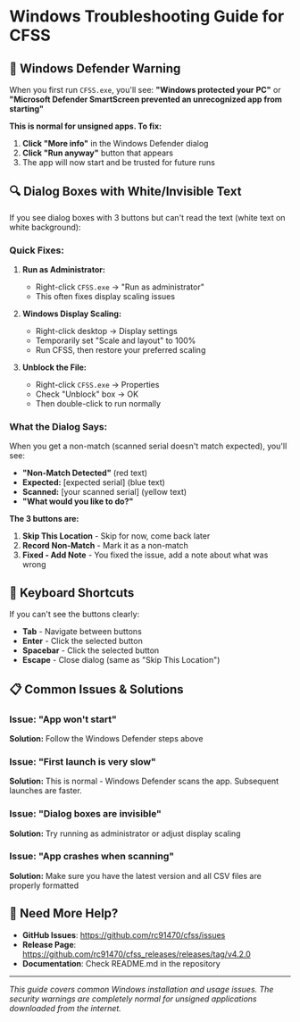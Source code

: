 # Windows Troubleshooting Guide for CFSS

## 🚨 Windows Defender Warning

When you first run `CFSS.exe`, you'll see:
**"Windows protected your PC"** or **"Microsoft Defender SmartScreen prevented an unrecognized app from starting"**

**This is normal for unsigned apps. To fix:**

1. **Click "More info"** in the Windows Defender dialog
2. **Click "Run anyway"** button that appears
3. The app will now start and be trusted for future runs

## 🔍 Dialog Boxes with White/Invisible Text

If you see dialog boxes with 3 buttons but can't read the text (white text on white background):

### Quick Fixes:

1. **Run as Administrator:**
   - Right-click `CFSS.exe` → "Run as administrator"
   - This often fixes display scaling issues

2. **Windows Display Scaling:**
   - Right-click desktop → Display settings
   - Temporarily set "Scale and layout" to 100%
   - Run CFSS, then restore your preferred scaling

3. **Unblock the File:**
   - Right-click `CFSS.exe` → Properties
   - Check "Unblock" box → OK
   - Then double-click to run normally

### What the Dialog Says:
When you get a non-match (scanned serial doesn't match expected), you'll see:
- **"Non-Match Detected"** (red text)
- **Expected:** [expected serial] (blue text)
- **Scanned:** [your scanned serial] (yellow text)
- **"What would you like to do?"**

**The 3 buttons are:**
1. **Skip This Location** - Skip for now, come back later
2. **Record Non-Match** - Mark it as a non-match
3. **Fixed - Add Note** - You fixed the issue, add a note about what was wrong

## 🎯 Keyboard Shortcuts
If you can't see the buttons clearly:
- **Tab** - Navigate between buttons
- **Enter** - Click the selected button
- **Spacebar** - Click the selected button
- **Escape** - Close dialog (same as "Skip This Location")

## 📋 Common Issues & Solutions

### Issue: "App won't start"
**Solution:** Follow the Windows Defender steps above

### Issue: "First launch is very slow"
**Solution:** This is normal - Windows Defender scans the app. Subsequent launches are faster.

### Issue: "Dialog boxes are invisible"
**Solution:** Try running as administrator or adjust display scaling

### Issue: "App crashes when scanning"
**Solution:** Make sure you have the latest version and all CSV files are properly formatted

## 🔗 Need More Help?

- **GitHub Issues**: https://github.com/rc91470/cfss/issues
- **Release Page**: https://github.com/rc91470/cfss_releases/releases/tag/v4.2.0
- **Documentation**: Check README.md in the repository

---

*This guide covers common Windows installation and usage issues. The security warnings are completely normal for unsigned applications downloaded from the internet.*
